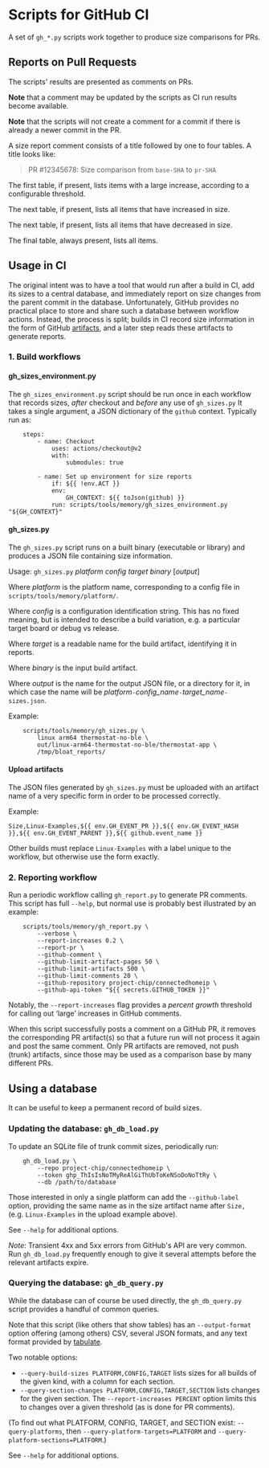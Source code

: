# Scripts for GitHub CI

A set of `gh_*.py` scripts work together to produce size comparisons for PRs.

## Reports on Pull Requests

The scripts' results are presented as comments on PRs.

**Note** that a comment may be updated by the scripts as CI run results become
available.

**Note** that the scripts will not create a comment for a commit if there is
already a newer commit in the PR.

A size report comment consists of a title followed by one to four tables. A
title looks like:

> PR #12345678: Size comparison from `base-SHA` to `pr-SHA`

The first table, if present, lists items with a large increase, according to a
configurable threshold.

The next table, if present, lists all items that have increased in size.

The next table, if present, lists all items that have decreased in size.

The final table, always present, lists all items.

## Usage in CI

The original intent was to have a tool that would run after a build in CI, add
its sizes to a central database, and immediately report on size changes from the
parent commit in the database. Unfortunately, GitHub provides no practical place
to store and share such a database between workflow actions. Instead, the
process is split; builds in CI record size information in the form of GitHub
[artifacts](https://docs.github.com/en/actions/advanced-guides/storing-workflow-data-as-artifacts),
and a later step reads these artifacts to generate reports.

### 1. Build workflows

#### gh_sizes_environment.py

The `gh_sizes_environment.py` script should be run once in each workflow that
records sizes, _after_ checkout and _before_ any use of `gh_sizes.py` It takes a
single argument, a JSON dictionary of the `github` context. Typically run as:

```
    steps:
        - name: Checkout
            uses: actions/checkout@v2
            with:
                submodules: true

        - name: Set up environment for size reports
            if: ${{ !env.ACT }}
            env:
                GH_CONTEXT: ${{ toJson(github) }}
            run: scripts/tools/memory/gh_sizes_environment.py "${GH_CONTEXT}"
```

#### gh_sizes.py

The `gh_sizes.py` script runs on a built binary (executable or library) and
produces a JSON file containing size information.

Usage: `gh_sizes.py` _platform_ _config_ _target_ _binary_ [_output_]

Where _platform_ is the platform name, corresponding to a config file in
`scripts/tools/memory/platform/`.

Where _config_ is a configuration identification string. This has no fixed
meaning, but is intended to describe a build variation, e.g. a particular target
board or debug vs release.

Where _target_ is a readable name for the build artifact, identifying it in
reports.

Where _binary_ is the input build artifact.

Where _output_ is the name for the output JSON file, or a directory for it, in
which case the name will be
_platform_`-`_config_name_`-`_target_name_`-sizes.json`.

Example:

```
    scripts/tools/memory/gh_sizes.py \
        linux arm64 thermostat-no-ble \
        out/linux-arm64-thermostat-no-ble/thermostat-app \
        /tmp/bloat_reports/
```

#### Upload artifacts

The JSON files generated by `gh_sizes.py` must be uploaded with an artifact name
of a very specific form in order to be processed correctly.

Example:

```
Size,Linux-Examples,${{ env.GH_EVENT_PR }},${{ env.GH_EVENT_HASH }},${{ env.GH_EVENT_PARENT }},${{ github.event_name }}
```

Other builds must replace `Linux-Examples` with a label unique to the workflow,
but otherwise use the form exactly.

### 2. Reporting workflow

Run a periodic workflow calling `gh_report.py` to generate PR comments. This
script has full `--help`, but normal use is probably best illustrated by an
example:

```
    scripts/tools/memory/gh_report.py \
        --verbose \
        --report-increases 0.2 \
        --report-pr \
        --github-comment \
        --github-limit-artifact-pages 50 \
        --github-limit-artifacts 500 \
        --github-limit-comments 20 \
        --github-repository project-chip/connectedhomeip \
        --github-api-token "${{ secrets.GITHUB_TOKEN }}"
```

Notably, the `--report-increases` flag provides a _percent growth_ threshold for
calling out ‘large’ increases in GitHub comments.

When this script successfully posts a comment on a GitHub PR, it removes the
corresponding PR artifact(s) so that a future run will not process it again and
post the same comment. Only PR artifacts are removed, not push (trunk)
artifacts, since those may be used as a comparison base by many different PRs.

## Using a database

It can be useful to keep a permanent record of build sizes.

### Updating the database: `gh_db_load.py`

To update an SQLite file of trunk commit sizes, periodically run:

```
    gh_db_load.py \
        --repo project-chip/connectedhomeip \
        --token ghp_ThIsIsNoTMyReAlGiThUbToKeNSoDoNoTtRy \
        --db /path/to/database
```

Those interested in only a single platform can add the `--github-label` option,
providing the same name as in the size artifact name after `Size,` (e.g.
`Linux-Examples` in the upload example above).

See `--help` for additional options.

_Note_: Transient 4xx and 5xx errors from GitHub's API are very common. Run
`gh_db_load.py` frequently enough to give it several attempts before the
relevant artifacts expire.

### Querying the database: `gh_db_query.py`

While the database can of course be used directly, the `gh_db_query.py` script
provides a handful of common queries.

Note that this script (like others that show tables) has an `--output-format`
option offering (among others) CSV, several JSON formats, and any text format
provided by [tabulate](https://pypi.org/project/tabulate/).

Two notable options:

-   `--query-build-sizes PLATFORM,CONFIG,TARGET` lists sizes for all builds of
    the given kind, with a column for each section.
-   `--query-section-changes PLATFORM,CONFIG,TARGET,SECTION` lists changes for
    the given section. The `--report-increases PERCENT` option limits this to
    changes over a given threshold (as is done for PR comments).

(To find out what PLATFORM, CONFIG, TARGET, and SECTION exist:
`--query-platforms`, then `--query-platform-targets=PLATFORM` and
`--query-platform-sections=PLATFORM`.)

See `--help` for additional options.
